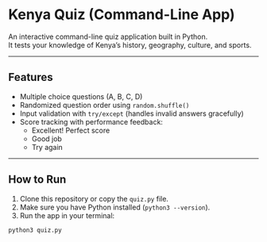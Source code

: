 # Kenya Quiz (Command-Line App)

An interactive command-line quiz application built in Python.  
It tests your knowledge of Kenya’s history, geography, culture, and sports.  

---

## Features
- Multiple choice questions (A, B, C, D)  
- Randomized question order using `random.shuffle()`  
- Input validation with `try/except` (handles invalid answers gracefully)  
- Score tracking with performance feedback:
  - Excellent! Perfect score  
  - Good job  
  - Try again  

---

## How to Run
1. Clone this repository or copy the `quiz.py` file.  
2. Make sure you have Python installed (`python3 --version`).  
3. Run the app in your terminal:

```bash
python3 quiz.py
